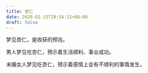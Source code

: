 ```yaml
---
title: 杏仁
date: 2020-02-15T20:54:12+08:00
draft: false
---
```


梦见杏仁，是收获的预兆。<br>


男人梦见吃杏仁，预示着生活顺利、事业成功。<br>


未婚女人梦见吃杏仁，预示着感情上会有不顺利的事情发生。<br>
